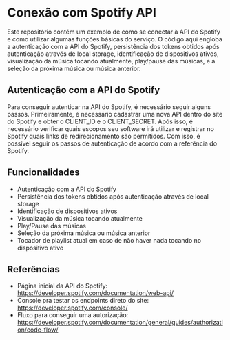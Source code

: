 # Conexão com Spotify API

Este repositório contém um exemplo de como se conectar à API do Spotify e como utilizar algumas funções básicas do serviço. O código aqui engloba a autenticação com a API do Spotify, persistência dos tokens obtidos após autenticação através de local storage, identificação de dispositivos ativos, visualização da música tocando atualmente, play/pause das músicas, e a seleção da próxima música ou música anterior.

## Autenticação com a API do Spotify

Para conseguir autenticar na API do Spotify, é necessário seguir alguns passos. Primeiramente, é necessário cadastrar uma nova API dentro do site do Spotify e obter o CLIENT_ID e o CLIENT_SECRET. Após isso, é necessário verificar quais escopos seu software irá utilizar e registrar no Spotify quais links de redirecionamento são permitidos. Com isso, é possível seguir os passos de autenticação de acordo com a referência do Spotify.

## Funcionalidades

- Autenticação com a API do Spotify
- Persistência dos tokens obtidos após autenticação através de local storage
- Identificação de dispositivos ativos
- Visualização da música tocando atualmente
- Play/Pause das músicas
- Seleção da próxima música ou música anterior
- Tocador de playlist atual em caso de não haver nada tocando no dispositivo ativo

## Referências

- Página inicial da API do Spotify: https://developer.spotify.com/documentation/web-api/
- Console pra testar os endpoints direto do site: https://developer.spotify.com/console/
- Fluxo para conseguir uma autorização: https://developer.spotify.com/documentation/general/guides/authorization/code-flow/

